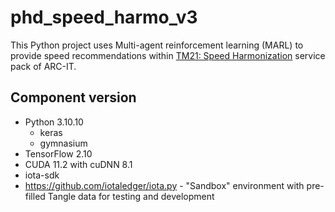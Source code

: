 # phd_speed_harmo_v3

This Python project uses Multi-agent reinforcement learning (MARL) to provide speed recommendations within [TM21: Speed Harmonization](https://www.arc-it.net/html/servicepackages/sp68.html#tab-3) service pack of ARC-IT.

## Component version

* Python 3.10.10
  - keras
  - gymnasium
* TensorFlow 2.10
* CUDA 11.2 with cuDNN 8.1
* iota-sdk
* https://github.com/iotaledger/iota.py - "Sandbox" environment with pre-filled Tangle data for testing and development

